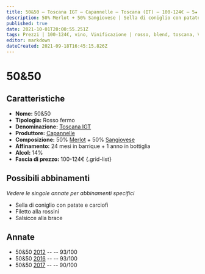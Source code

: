 ```yaml
---
title: 50&50 – Toscana IGT – Capannelle – Toscana (IT) – 100-124€ – 5★
description: 50% Merlot + 50% Sangiovese | Sella di coniglio con patate e carciofi – Filetto alla rossini – Salsicce alla brace
published: true
date: 2021-10-01T20:00:55.251Z
tags: Prezzi | 100-124€, vino, Vinificazione | rosso, blend, toscana, Vitigni | Sangiovese, fermo, Valutazioni | 5 stelle, filetto alla rossini, merlot, sella di coniglio con patate e carciofi, Salsicce alla brace
editor: markdown
dateCreated: 2021-09-18T16:45:15.826Z
---
```


# 50&50

## Caratteristiche
- **Nome:** 50&50
- **Tipologia:** Rosso fermo
- **Denominazione:** [Toscana IGT](/denominazioni/Italia/Toscana/IGT/Toscana)
- **Produttore:** [Capannelle](/produttori/Italia/Toscana/Capannelle) 
- **Composizione:** 50% [Merlot](/vitigni/Francia/bacca-nera/merlot) + 50% [Sangiovese](/vitigni/Italia/bacca-nera/sangiovese)  
- **Affinamento:** 24 mesi in barrique + 1 anno in bottiglia
- **Alcol:** 14%
- **Fascia di prezzo:** 100-124€
{.grid-list}




## Possibili abbinamenti
*Vedere le singole annate per abbinamenti specifici*

- Sella di coniglio con patate e carciofi
- Filetto alla rossini
- Salsicce alla brace

## Annate
- 50&50 [2012](vini/Italia/Toscana/Capannelle/50&50/2012) -- <span class="star-5"></span> -- 93/100
- 50&50 [2016](vini/Italia/Toscana/Capannelle/50&50/2016) -- <span class="star-5"></span> -- 93/100 
- 50&50 [2017](vini/Italia/Toscana/Capannelle/50&50/2017) -- <span class="star-4"></span> -- 90/100